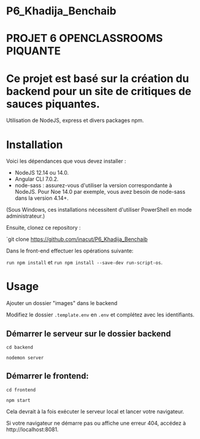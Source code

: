 # P6_Khadija_Benchaib
# PROJET 6 OPENCLASSROOMS PIQUANTE #


# Ce projet est basé sur la création du backend pour un site de critiques de sauces piquantes.
Utilisation de NodeJS, express et divers packages npm.

# Installation #

Voici les dépendances que vous devez installer :
- NodeJS 12.14 ou 14.0.
- Angular CLI 7.0.2.
- node-sass : assurez-vous d'utiliser la version correspondante à NodeJS. Pour Noe 14.0 par exemple, vous avez besoin de node-sass dans la version 4.14+.

(Sous Windows, ces installations nécessitent d'utiliser PowerShell en mode administrateur.)

Ensuite, clonez ce repository :

`git clone https://github.com/inacut/P6_Khadija_Benchaib

Dans le front-end effectuer les opérations suivante:

 `run npm install` et `run npm install --save-dev run-script-os`.


# Usage #

Ajouter un dossier "images" dans le backend

Modifiez le dossier `.template.env` en `.env` et complétez avec les identifiants.

## Démarrer le serveur sur le dossier backend ##

`cd backend` 

`nodemon server`


## Démarrer le frontend: ##


`cd frontend`

`npm start`

 Cela devrait à la fois exécuter le serveur local et lancer votre navigateur.

Si votre navigateur ne démarre pas ou affiche une erreur 404, accédez à http://localhost:8081.
